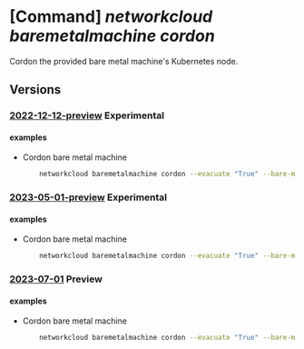 # [Command] _networkcloud baremetalmachine cordon_

Cordon the provided bare metal machine's Kubernetes node.

## Versions

### [2022-12-12-preview](/Resources/mgmt-plane/L3N1YnNjcmlwdGlvbnMve30vcmVzb3VyY2Vncm91cHMve30vcHJvdmlkZXJzL21pY3Jvc29mdC5uZXR3b3JrY2xvdWQvYmFyZW1ldGFsbWFjaGluZXMve30vY29yZG9u/2022-12-12-preview.xml) **Experimental**

<!-- mgmt-plane /subscriptions/{}/resourcegroups/{}/providers/microsoft.networkcloud/baremetalmachines/{}/cordon 2022-12-12-preview -->

#### examples

- Cordon bare metal machine
    ```bash
        networkcloud baremetalmachine cordon --evacuate "True" --bare-metal-machine-name "bareMetalMachineName" --resource-group "resourceGroupName"
    ```

### [2023-05-01-preview](/Resources/mgmt-plane/L3N1YnNjcmlwdGlvbnMve30vcmVzb3VyY2Vncm91cHMve30vcHJvdmlkZXJzL21pY3Jvc29mdC5uZXR3b3JrY2xvdWQvYmFyZW1ldGFsbWFjaGluZXMve30vY29yZG9u/2023-05-01-preview.xml) **Experimental**

<!-- mgmt-plane /subscriptions/{}/resourcegroups/{}/providers/microsoft.networkcloud/baremetalmachines/{}/cordon 2023-05-01-preview -->

#### examples

- Cordon bare metal machine
    ```bash
        networkcloud baremetalmachine cordon --evacuate "True" --bare-metal-machine-name "bareMetalMachineName" --resource-group "resourceGroupName"
    ```

### [2023-07-01](/Resources/mgmt-plane/L3N1YnNjcmlwdGlvbnMve30vcmVzb3VyY2Vncm91cHMve30vcHJvdmlkZXJzL21pY3Jvc29mdC5uZXR3b3JrY2xvdWQvYmFyZW1ldGFsbWFjaGluZXMve30vY29yZG9u/2023-07-01.xml) **Preview**

<!-- mgmt-plane /subscriptions/{}/resourcegroups/{}/providers/microsoft.networkcloud/baremetalmachines/{}/cordon 2023-07-01 -->

#### examples

- Cordon bare metal machine
    ```bash
        networkcloud baremetalmachine cordon --evacuate "True" --bare-metal-machine-name "bareMetalMachineName" --resource-group "resourceGroupName"
    ```
